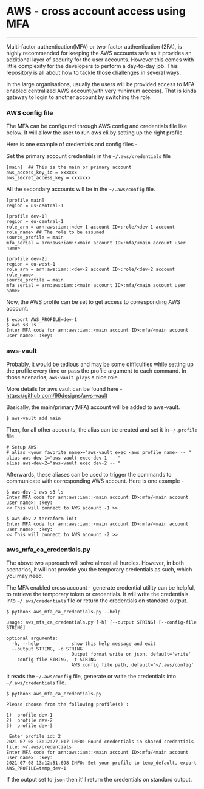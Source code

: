 
# AWS - cross account access using MFA 

---------------------------------------

Multi-factor authentication(MFA) or two-factor authentication (2FA), is highly recommended for keeping the AWS accounts safe as it provides an additional layer of security for the user accounts.
However this comes with little complexity for the developers to perform a day-to-day job. 
This repository is all about how to tackle those challenges in several ways.

In the large organisations, usually the users will be provided access to MFA enabled centralized AWS account(with very minimum access).
That is kinda gateway to login to another account by switching the role.

### AWS config file

The MFA can be configured through AWS config and credentials file like below.
It will allow the user to run aws cli by setting up the right profile.

Here is one example of credentials and config files -

Set the primary account credentials in the `~/.aws/credentials` file
```shell
[main]  ## This is the main or primary account
aws_access_key_id = xxxxxx
aws_secret_access_key = xxxxxxx
```

All the secondary accounts will be in the `~/.aws/config` file.
```shell
[profile main]
region = us-central-1

[profile dev-1]
region = eu-central-1
role_arn = arn:aws:iam::<dev-1 account ID>:role/<dev-1 account role_name> ## The role to be assumed
source_profile = main
mfa_serial = arn:aws:iam::<main account ID>:mfa/<main account user name>

[profile dev-2]
region = eu-west-1
role_arn = arn:aws:iam::<dev-2 account ID>:role/<dev-2 account role_name>
source_profile = main
mfa_serial = arn:aws:iam::<main account ID>:mfa/<main account user name>
```
Now, the AWS profile can be set to get access to corresponding AWS account.

```shell
$ export AWS_PROFILE=dev-1
$ aws s3 ls
Enter MFA code for arn:aws:iam::<main account ID>:mfa/<main account user name>: :key:

```

### aws-vault 

Probably, it would be tedious and may be some difficulties while setting up the profile every time or pass the profile argument to each command.
In those scenarios, `aws-vault plays` a nice role. 

More details for aws vault can be found here - https://github.com/99designs/aws-vault

Basically, the main/primary(MFA) account will be added to aws-vault.

```shell
$ aws-vault add main
```
Then, for all other accounts, the alias can be created and set it in `~/.profile` file.

```
# Setup AWS
# alias <your_favorite_name>="aws-vault exec <aws_profile_name> -- "
alias aws-dev-1="aws-vault exec dev-1 -- " 
alias aws-dev-2="aws-vault exec dev-2 -- "
```
Afterwards, these aliases can be used to trigger the commands to communicate with corresponding AWS account.
Here is one example - 

```shell
$ aws-dev-1 aws s3 ls
Enter MFA code for arn:aws:iam::<main account ID>:mfa/<main account user name>: :key:
<< This will connect to AWS account -1 >> 

$ aws-dev-2 terraform init
Enter MFA code for arn:aws:iam::<main account ID>:mfa/<main account user name>: :key:
<< This will connect to AWS account -2 >> 
```

### aws_mfa_ca_credentials.py

The above two approach will solve almost all hurdles.
However, in both scenarios, it will not provide you the temporary credentials as such, which you may need.

The MFA enabled cross account - generate credential utility can be helpful, to retrieve the temporary token or credentials.
It will write the credentials into `~/.aws/credentials` file or return the credentials on standard output.

```shell
$ python3 aws_mfa_ca_credentials.py --help

usage: aws_mfa_ca_credentials.py [-h] [--output STRING] [--config-file STRING]

optional arguments:
  -h, --help            show this help message and exit
  --output STRING, -o STRING
                        Output format write or json, default='write'
  --config-file STRING, -t STRING
                        AWS config file path, default='~/.aws/config'

```
It reads the `~/.aws/config` file, generate or write the credentials into `~/.aws/credentials` file.

```shell
$ python3 aws_mfa_ca_credentials.py 

Please choose from the following profile(s) : 

1)  profile dev-1
2)  profile dev-2
3)  profile dev-3

 Enter profile id: 2
2021-07-08 13:12:27,017 INFO: Found credentials in shared credentials file: ~/.aws/credentials
Enter MFA code for arn:aws:iam::<main account ID>:mfa/<main account user name>: :key:
2021-07-08 13:12:51,698 INFO: Set your profile to temp_default, export AWS_PROFILE=temp_dev-1

```

If the output set to `json` then it'll return the credentials on standard output.






